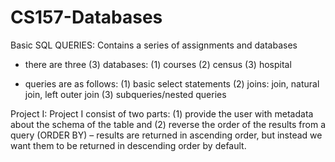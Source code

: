 # CS157-Databases

Basic SQL QUERIES:
Contains a series of assignments and databases
- there are three (3) databases:
(1) courses
(2) census
(3) hospital

- queries are as follows:
(1) basic select statements
(2) joins: join, natural join, left outer join
(3) subqueries/nested queries

Project I: 
Project I consist of two parts: (1) provide the user with metadata about the schema of the table and (2) reverse the order of the results from a query (ORDER BY) – results are returned in ascending order, but instead we want them to be returned in descending order by default. 
